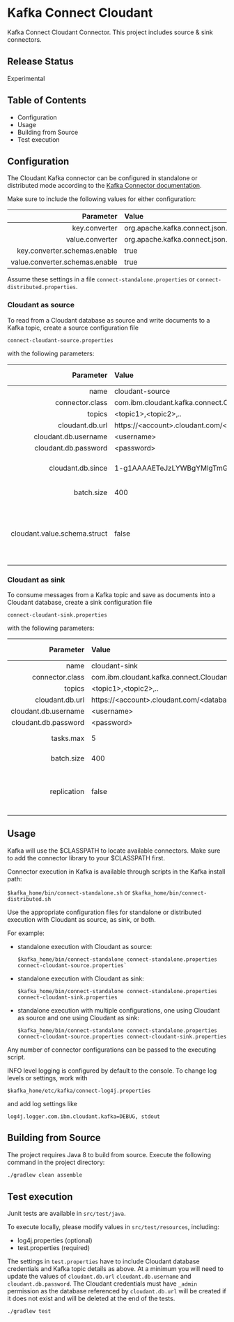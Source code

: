 # Kafka Connect Cloudant

Kafka Connect Cloudant Connector. This project includes source & sink connectors.

## Release Status

Experimental

## Table of Contents

* Configuration
* Usage
* Building from Source
* Test execution

## Configuration

The Cloudant Kafka connector can be configured in standalone or distributed mode according to the [Kafka Connector documentation](http://docs.confluent.io/3.0.1/connect/userguide.html#configuring-connectors).

Make sure to include the following values for either configuration:

Parameter | Value
---:|:---
key.converter|org.apache.kafka.connect.json.JsonConverter
value.converter|org.apache.kafka.connect.json.JsonConverter
key.converter.schemas.enable|true
value.converter.schemas.enable|true

Assume these settings in a file `connect-standalone.properties` or `connect-distributed.properties`.

### Cloudant as source

To read from a Cloudant database as source and write documents to a Kafka topic, create a source configuration file

`connect-cloudant-source.properties`

with the following parameters:

Parameter | Value | Required | Default value | Description
---:|:---|:---|:---|:---
name|cloudant-source|YES|None|A unique name to identify the connector with.
connector.class|com.ibm.cloudant.kafka.connect.CloudantSourceConnector|YES|None|The connector class name.
topics|\<topic1\>,\<topic2\>,..|YES|None|A list of topics you want messages to be written to.
cloudant.db.url|https://\<account\>.cloudant.com/\<database\>|YES|None|The Cloudant database to read documents from.
cloudant.db.username|\<username\>|YES|None|The Cloudant username to use for authentication.
cloudant.db.password|\<password\>|YES|None|The Cloudant password to use for authentication.
cloudant.db.since|1-g1AAAAETeJzLYWBgYMlgTmGQT0lKzi9..|NO|0|The first change sequence to process from the Cloudant database above. 0 will apply all available document changes.
batch.size|400|NO|1000|The batch size used to bulk read from the Cloudant database.
cloudant.value.schema.struct|false|NO|false| _EXPERIMENTAL_ Set to true to generate a `org.apache.kafka.connect.data.Schema.Type.STRUCT` schema and send the Cloudant document payload as a `org.apache.kafka.connect.data.Struct` using the schema instead of the default of a string of the JSON document content when using the Cloudant source connector.

### Cloudant as sink

To consume messages from a Kafka topic and save as documents into a Cloudant database, create a sink configuration file

`connect-cloudant-sink.properties`

with the following parameters:

Parameter | Value | Required | Default value | Description
---:|:---|:---|:---|:---
name|cloudant-sink|YES|None|A unique name to identify the connector with.
connector.class|com.ibm.cloudant.kafka.connect.CloudantSinkConnector|YES|None|The connector class name.
topics|\<topic1\>,\<topic2\>,..|YES|None|The list of topics you want to consume messages from.
cloudant.db.url|https://\<account\>.cloudant.com/\<database\>|YES|None|The Cloudant database to write documents to.
cloudant.db.username|\<username\>|YES|None|The Cloudant username to use for authentication.
cloudant.db.password|\<password\>|YES|None|The Cloudant password to use for authentication.
tasks.max|5|NO|1|The number of concurrent threads to use for parallel bulk insert into Cloudant.
batch.size|400|NO|1000|The maximum number of documents to commit with a single bulk insert.
replication|false|NO|false|Managed object schema in sink database <br>*true: duplicate objects from source <br>false: adjust objects from source (\_id = [\<topic-name\>\_\<partition\>\_\<offset>\_\<sourceCloudantObjectId\>], kc\_schema = Kafka value schema)*

## Usage

Kafka will use the $CLASSPATH to locate available connectors. Make sure to add the connector library to your $CLASSPATH first.

Connector execution in Kafka is available through scripts in the Kafka install path:

`$kafka_home/bin/connect-standalone.sh` or `$kafka_home/bin/connect-distributed.sh`

Use the appropriate configuration files for standalone or distributed execution with Cloudant as source, as sink, or both.

For example:
- standalone execution with Cloudant as source:

  ```
  $kafka_home/bin/connect-standalone connect-standalone.properties connect-cloudant-source.properties`
  ```

- standalone execution with Cloudant as sink:

  ```
  $kafka_home/bin/connect-standalone connect-standalone.properties connect-cloudant-sink.properties
  ```

- standalone execution with multiple configurations, one using Cloudant as source and one using Cloudant as sink:

  ```
  $kafka_home/bin/connect-standalone connect-standalone.properties connect-cloudant-source.properties connect-cloudant-sink.properties
  ```

Any number of connector configurations can be passed to the executing script.

INFO level logging is configured by default to the console. To change log levels or settings, work with

`$kafka_home/etc/kafka/connect-log4j.properties`

and add log settings like

`log4j.logger.com.ibm.cloudant.kafka=DEBUG, stdout`

## Building from Source

The project requires Java 8 to build from source. Execute the following command in the project directory:

```sh
./gradlew clean assemble
```

## Test execution

Junit tests are available in `src/test/java`.

To execute locally, please modify values in `src/test/resources`, including:

- log4j.properties (optional)
- test.properties (required)

The settings in `test.properties` have to include Cloudant database credentials and Kafka topic details as above.
At a minimum you will need to update the values of `cloudant.db.url` `cloudant.db.username` and `cloudant.db.password`.
The Cloudant credentials must have `_admin` permission as the database referenced by `cloudant.db.url` will be
created if it does not exist and will be deleted at the end of the tests.

```sh
./gradlew test
```
